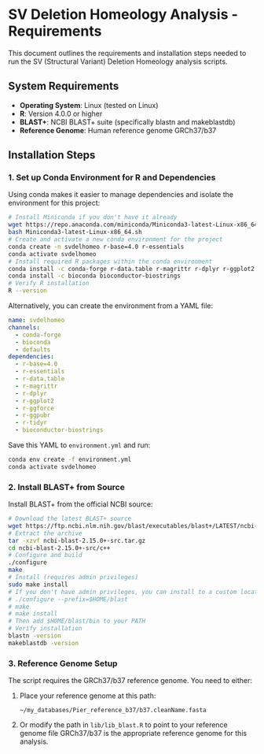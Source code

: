 # SV Deletion Homeology Analysis - Requirements
This document outlines the requirements and installation steps needed to run the SV (Structural Variant) Deletion Homeology analysis scripts.
## System Requirements
- **Operating System**: Linux (tested on Linux)
- **R**: Version 4.0.0 or higher
- **BLAST+**: NCBI BLAST+ suite (specifically blastn and makeblastdb)
- **Reference Genome**: Human reference genome GRCh37/b37
## Installation Steps
### 1. Set up Conda Environment for R and Dependencies
Using conda makes it easier to manage dependencies and isolate the environment for this project:
```bash
# Install Miniconda if you don't have it already
wget https://repo.anaconda.com/miniconda/Miniconda3-latest-Linux-x86_64.sh
bash Miniconda3-latest-Linux-x86_64.sh
# Create and activate a new conda environment for the project
conda create -n svdelhomeo r-base=4.0 r-essentials
conda activate svdelhomeo
# Install required R packages within the conda environment
conda install -c conda-forge r-data.table r-magrittr r-dplyr r-ggplot2 r-ggforce r-ggpubr r-tidyr
conda install -c bioconda bioconductor-biostrings
# Verify R installation
R --version
```
Alternatively, you can create the environment from a YAML file:
```yaml
name: svdelhomeo
channels:
  - conda-forge
  - bioconda
  - defaults
dependencies:
  - r-base=4.0
  - r-essentials
  - r-data.table
  - r-magrittr
  - r-dplyr
  - r-ggplot2
  - r-ggforce
  - r-ggpubr
  - r-tidyr
  - bioconductor-biostrings
```
Save this YAML to `environment.yml` and run:
```bash
conda env create -f environment.yml
conda activate svdelhomeo
```
### 2. Install BLAST+ from Source
Install BLAST+ from the official NCBI source:
```bash
# Download the latest BLAST+ source
wget https://ftp.ncbi.nlm.nih.gov/blast/executables/blast+/LATEST/ncbi-blast-2.15.0+-src.tar.gz
# Extract the archive
tar -xzvf ncbi-blast-2.15.0+-src.tar.gz
cd ncbi-blast-2.15.0+-src/c++
# Configure and build
./configure
make
# Install (requires admin privileges)
sudo make install
# If you don't have admin privileges, you can install to a custom location
# ./configure --prefix=$HOME/blast
# make
# make install
# Then add $HOME/blast/bin to your PATH
# Verify installation
blastn -version
makeblastdb -version
```
### 3. Reference Genome Setup
The script requires the GRCh37/b37 reference genome. You need to either:
1. Place your reference genome at this path:
   ```
   ~/my_databases/Pier_reference_b37/b37.cleanName.fasta
   ```
2. Or modify the path in `lib/lib_blast.R` to point to your reference genome file
GRCh37/b37 is the appropriate reference genome for this analysis.